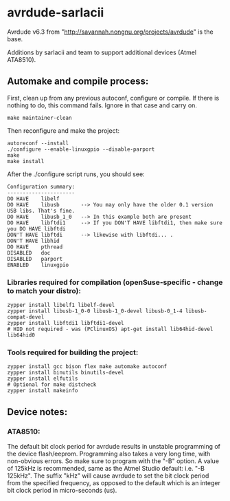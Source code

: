 # avrdude-sarlacii
Avrdude v6.3 from "http://savannah.nongnu.org/projects/avrdude" is the base.

Additions by sarlacii and team to support additional devices (Atmel ATA8510).

## Automake and compile process:

First, clean up from any previous autoconf, configure or compile.
If there is nothing to do, this command fails. Ignore in that case and carry on.

    make maintainer-clean

Then reconfigure and make the project:

    autoreconf --install
    ./configure --enable-linuxgpio --disable-parport
    make
    make install

After the ./configure script runs, you should see:

    Configuration summary:
    ----------------------
    DO HAVE    libelf
    DO HAVE    libusb       --> You may only have the older 0.1 version USB libs. That's fine.
    DO HAVE    libusb_1_0   --> In this example both are present
    DO HAVE    libftdi1     --> If you DON'T HAVE libftdi1, then make sure you DO HAVE libftdi
    DON'T HAVE libftdi      --> likewise with libftdi... .
    DON'T HAVE libhid
    DO HAVE    pthread
    DISABLED   doc
    DISABLED   parport
    ENABLED    linuxgpio

### Libraries required for compilation (openSuse-specific - change to match your distro):

    zypper install libelf1 libelf-devel
    zypper install libusb-1_0-0 libusb-1_0-devel libusb-0_1-4 libusb-compat-devel
    zypper install libftdi1 libftdi1-devel
    # HID not required - was (PClinuxOS) apt-get install lib64hid-devel lib64hid0
    
### Tools required for building the project:
    
    zypper install gcc bison flex make automake autoconf
    zypper install binutils binutils-devel
    zypper install elfutils
    # Optional for make distcheck
    zypper install makeinfo

## Device notes:

### ATA8510:

The default bit clock period for avrdude results in unstable programming of the device flash/eeprom. Programming also takes a very long time, with non-obvious errors. So make sure to program with the "-B" option. A value of 125kHz is recommended, same as the Atmel Studio default: i.e. "-B 125kHz". The suffix "kHz" will cause avrdude to set the bit clock period from the specified frequency, as opposed to the default which is an integer bit clock period in micro-seconds (us).


